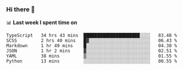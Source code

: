 ### Hi there 👋

<!--
**DBvc/DBvc** is a ✨ _special_ ✨ repository because its `README.md` (this file) appears on your GitHub profile.

Here are some ideas to get you started:

- 🔭 I’m currently working on ...
- 🌱 I’m currently learning ...
- 👯 I’m looking to collaborate on ...
- 🤔 I’m looking for help with ...
- 💬 Ask me about ...
- 📫 How to reach me: ...
- 😄 Pronouns: ...
- ⚡ Fun fact: ...
-->

📊 **Last week I spent time on**
<!--START_SECTION:waka-->

```text
TypeScript   34 hrs 43 mins  █████████████████████░░░░   83.48 %
SCSS         2 hrs 40 mins   █▓░░░░░░░░░░░░░░░░░░░░░░░   06.43 %
Markdown     1 hr 49 mins    █░░░░░░░░░░░░░░░░░░░░░░░░   04.38 %
JSON         1 hr 2 mins     ▓░░░░░░░░░░░░░░░░░░░░░░░░   02.51 %
YAML         38 mins         ▒░░░░░░░░░░░░░░░░░░░░░░░░   01.55 %
Python       13 mins         ░░░░░░░░░░░░░░░░░░░░░░░░░   00.55 %
```

<!--END_SECTION:waka-->
